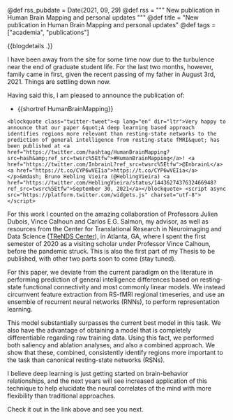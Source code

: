 @def rss_pubdate = Date(2021, 09, 29)
@def rss = """ New publication in Human Brain Mapping and personal updates """
@def title = "New publication in Human Brain Mapping and personal updates"
@def tags = ["academia", "publications"]

{{blogdetails .}}

I have been away from the site for some time now due to the turbulence near the end of graduate student life.
For the last two months, however, family came in first, given the recent passing of my father in August 3rd, 2021.
Things are settling down now.

Having said this, I am pleased to announce the publication of:

- {{shortref HumanBrainMapping}}

~~~
<blockquote class="twitter-tweet"><p lang="en" dir="ltr">Very happy to announce that our paper &quot;A deep learning based approach identifies regions more relevant than resting-state networks to the prediction of general intelligence from resting-state fMRI&quot; has been published at <a href="https://twitter.com/hashtag/HumanBrainMapping?src=hash&amp;ref_src=twsrc%5Etfw">#HumanBrainMapping</a>! <a href="https://twitter.com/InbrainL?ref_src=twsrc%5Etfw">@InbrainL</a><a href="https://t.co/CYP6wVEIia">https://t.co/CYP6wVEIia</a></p>&mdash; Bruno Hebling Vieira (@HeblingVieira) <a href="https://twitter.com/HeblingVieira/status/1443627437632466948?ref_src=twsrc%5Etfw">September 30, 2021</a></blockquote> <script async src="https://platform.twitter.com/widgets.js" charset="utf-8"></script>
~~~

For this work I counted on the amazing collaboration of Professors Julien Dubois, Vince Calhoun and Carlos E.G. Salmon, my advisor, as well as resources from the Center for Translational Research in Neuroimaging and Data Science ([TReNDS Center](https://trendscenter.org)), in Atlanta, GA, where I spent the first semester of 2020 as a visiting scholar under Professor Vince Calhoun, before the pandemic struck.
This is also the first part of my Thesis to be published, with other two parts soon to come (stay tuned).

For this paper, we deviate from the current paradigm on the literature in performing prediction of general intelligence differences based on resting-state functional connectivity and most commonly linear models.
We instead circumvent feature extraction from RS-fMRI regional timeseries, and use an ensemble of recurrent neural networks (RNNs), to perform representation learning.

This model substantially surpasses the current best model in this task.
We also have the advantage of obtaining a model that is completely differentiable regarding raw training data.
Using this fact, we performed both saliency and ablation analyses, and also a combined approach.
We show that these, combined, consistently identify regions more important to the task than canonical resting-state networks (RSNs).

I believe deep learning is just getting started on brain-behavior relationships, and the next years will see increased application of this technique to help elucidate the neural correlates of the mind with more flexibility than traditional approaches.

Check it out in the link above and see you next.